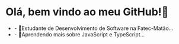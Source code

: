 <h1> Olá, bem vindo ao meu GitHub!👋 </h1>
<ul>
  <li>- 🔭Estudante de Desenvolvimento de Software na Fatec-Matão...</li>
  <li>- 🌱Aprendendo mais sobre JavaScript e TypeScript...</li>
</ul>
<div class=container>
  <form>
    
  </form>
</div>

<!--
**KillPhill2111/KillPhill2111** is a ✨ _special_ ✨ repository because its `README.md` (this file) appears on your GitHub profile.

Here are some ideas to get you started:

- 🔭 I’m currently working on ...
- 🌱 I’m currently learning ...
- 👯 I’m looking to collaborate on ...
- 🤔 I’m looking for help with ...
- 💬 Ask me about ...
- 📫 How to reach me: ...
- 😄 Pronouns: ...
- ⚡ Fun fact: ...
-->
